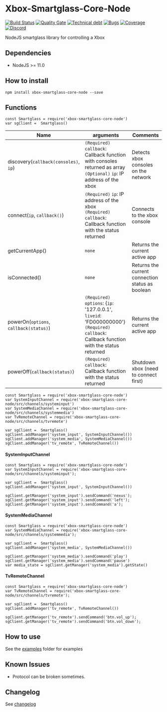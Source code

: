 # Xbox-Smartglass-Core-Node
[![Build Status](https://travis-ci.org/OpenXbox/xbox-smartglass-core-node.svg?branch=release/0.5.0)](https://travis-ci.org/OpenXbox/xbox-smartglass-core-node)
[![Quality Gate](https://sonarcloud.io/api/project_badges/measure?project=xbox-smartglass-core-node&metric=alert_status&branch=release/0.5.0)](https://sonarcloud.io/component_measures?id=xbox-smartglass-core-node&metric=alert_status)
[![Technical debt](https://sonarcloud.io/api/project_badges/measure?project=xbox-smartglass-core-node&metric=sqale_index&branch=release/0.5.0)](https://sonarcloud.io/component_measures?id=xbox-smartglass-core-node&metric=sqale_index)
[![Bugs](https://sonarcloud.io/api/project_badges/measure?project=xbox-smartglass-core-node&metric=bugs&branch=release/0.5.0)](https://sonarcloud.io/component_measures?id=xbox-smartglass-core-node&metric=bugs)
[![Coverage](https://sonarcloud.io/api/project_badges/measure?project=xbox-smartglass-core-node&metric=coverage&branch=release/0.5.0)](https://sonarcloud.io/component_measures?id=xbox-smartglass-core-node&metric=coverage)
[![Discord](https://img.shields.io/badge/discord-OpenXbox-blue.svg)](https://openxbox.org/discord)


NodeJS smartglass library for controlling a Xbox

## Dependencies

- NodeJS >= 11.0

## How to install

`npm install xbox-smartglass-core-node --save`

## Functions

    const Smartglass = require('xbox-smartglass-core-node')
    var sgClient =  Smartglass()

| Name | arguments | Comments |
|------|-----------|----------|
| discovery(`callback(consoles)`, `ip`) | `(Required)` `callback`: Callback function with consoles returned as array <br>`(Optional)` `ip`: IP address of the xbox | Detects xbox consoles  on the network |
| connect(`ip`, `callback()`) | `(Required)` `ip`: IP address of the xbox <br> `(Required)` `callback`: Callback function with the status returned | Connects to the xbox console |
| getCurrentApp() | `none` | Returns the current active app |
| isConnected() | `none` | Returns the current connection status as boolean |
| powerOn(`options`, `callback(status)`) | `(Required)` `options`: {`ip`: '127.0.0.1', `liveid`: 'FD000000000'} <br> `(Required)` `callback`: Callback function with the status returned | Returns the current active app |
| powerOff(`callback(status)`) | `(Required)` `callback`: Callback function with the status returned | Shutdown xbox (need to connect first) |


    const Smartglass = require('xbox-smartglass-core-node')
    var SystemInputChannel = require('xbox-smartglass-core-node/src/channels/systeminput')
    var SystemMediaChannel = require('xbox-smartglass-core-node/src/channels/systemmedia')
    var TvRemoteChannel = require('xbox-smartglass-core-node/src/channels/tvremote')

    var sgClient =  Smartglass()
    sgClient.addManager('system_input', SystemInputChannel())
    sgClient.addManager('system_media', SystemMediaChannel())
    sgClient.addManager('tv_remote', TvRemoteChannel())

####  SystemInputChannel

    const Smartglass = require('xbox-smartglass-core-node')
    var SystemInputChannel = require('xbox-smartglass-core-node/src/channels/systeminput');

    var sgClient =  Smartglass()
    sgClient.addManager('system_input', SystemInputChannel())

    sgClient.getManager('system_input').sendCommand('nexus');
    sgClient.getManager('system_input').sendCommand('left');
    sgClient.getManager('system_input').sendCommand('a');

####  SystemMediaChannel

    const Smartglass = require('xbox-smartglass-core-node')
    var SystemMediaChannel = require('xbox-smartglass-core-node/src/channels/systemmedia');

    var sgClient =  Smartglass()
    sgClient.addManager('system_media', SystemMediaChannel())

    sgClient.getManager('system_media').sendCommand('play')
    sgClient.getManager('system_media').sendCommand('pause')
    var media_state = sgClient.getManager('system_media').getState()


####  TvRemoteChannel

    const Smartglass = require('xbox-smartglass-core-node')
    var TvRemoteChannel = require('xbox-smartglass-core-node/src/channels/tvremote');

    var sgClient =  Smartglass()
    sgClient.addManager('tv_remote', TvRemoteChannel())

    sgClient.getManager('tv_remote').sendCommand('btn.vol_up');
    sgClient.getManager('tv_remote').sendCommand('btn.vol_down');

## How to use

See the [examples](examples) folder for examples

## Known Issues

- Protocol can be broken sometimes.

## Changelog

See [changelog](CHANGELOG.md)
